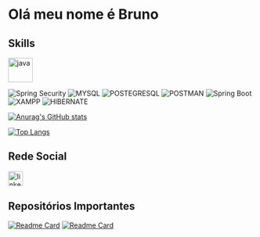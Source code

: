 # Olá meu nome é Bruno


## Skills
<img src="https://cdn.jsdelivr.net/gh/devicons/devicon/icons/java/java-original-wordmark.svg" alt='java' height='50'/>

![Spring Security](https://img.shields.io/badge/Spring_Security-6DB33F?style=for-the-badge&logo=Spring-Security&logoColor=white)
![MYSQL](https://img.shields.io/badge/MySQL-005C84?style=for-the-badge&logo=mysql&logoColor=white)
![POSTEGRESQL](https://img.shields.io/badge/PostgreSQL-316192?style=for-the-badge&logo=postgresql&logoColor=white)
![POSTMAN](https://img.shields.io/badge/Postman-FF6C37?style=for-the-badge&logo=Postman&logoColor=white)
![Spring Boot](https://img.shields.io/badge/Spring_Boot-F2F4F9?style=for-the-badge&logo=spring-boot)
![XAMPP](https://img.shields.io/badge/Xampp-F37623?style=for-the-badge&logo=xampp&logoColor=white)
![HIBERNATE](https://img.shields.io/badge/Hibernate-59666C?style=for-the-badge&logo=Hibernate&logoColor=white)


[![Anurag's GitHub stats](https://github-readme-stats.vercel.app/api?username=BrunoMartins130&show_icons=true&show_icons=true&theme=radical)](https://github.com/anuraghazra/github-readme-stats)

[![Top Langs](https://github-readme-stats.vercel.app/api/top-langs/?username=BrunoMartins130&layout=compact&theme=radical)](https://github.com/anuraghazra/github-readme-stats)

## Rede Social
[<img src='https://img.shields.io/badge/LinkedIn-0077B5?style=for-the-badge&logo=linkedin&logoColor=white' alt='linkedin' height='30'>](https://www.linkedin.com/in/bruno-martins-da-silva-881040232)

## Repositórios Importantes
[![Readme Card](https://github-readme-stats.vercel.app/api/pin/?username=BrunoMartins130&repo=Cadastro_Cliente_Podologia&theme=radical)](https://github.com/anuraghazra/github-readme-stats)
[![Readme Card](https://github-readme-stats.vercel.app/api/pin/?username=BrunoMartins130&repo=Ordem-de-servico-BackEnd&theme=radical)](https://github.com/anuraghazra/github-readme-stats)
